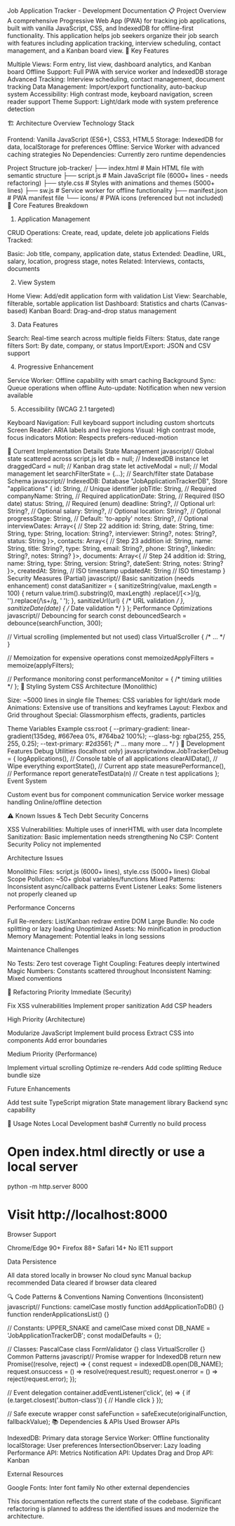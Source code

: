 Job Application Tracker - Development Documentation
📋 Project Overview
A comprehensive Progressive Web App (PWA) for tracking job applications, built with vanilla JavaScript, CSS, and IndexedDB for offline-first functionality. This application helps job seekers organize their job search with features including application tracking, interview scheduling, contact management, and a Kanban board view.
🌟 Key Features

Multiple Views: Form entry, list view, dashboard analytics, and Kanban board
Offline Support: Full PWA with service worker and IndexedDB storage
Advanced Tracking: Interview scheduling, contact management, document tracking
Data Management: Import/export functionality, auto-backup system
Accessibility: High contrast mode, keyboard navigation, screen reader support
Theme Support: Light/dark mode with system preference detection

🏗️ Architecture Overview
Technology Stack

Frontend: Vanilla JavaScript (ES6+), CSS3, HTML5
Storage: IndexedDB for data, localStorage for preferences
Offline: Service Worker with advanced caching strategies
No Dependencies: Currently zero runtime dependencies

Project Structure
job-tracker/
├── index.html          # Main HTML file with semantic structure
├── script.js           # Main JavaScript file (6000+ lines - needs refactoring)
├── style.css           # Styles with animations and themes (5000+ lines)
├── sw.js              # Service worker for offline functionality
├── manifest.json      # PWA manifest file
└── icons/            # PWA icons (referenced but not included)
📱 Core Features Breakdown
1. Application Management

CRUD Operations: Create, read, update, delete job applications
Fields Tracked:

Basic: Job title, company, application date, status
Extended: Deadline, URL, salary, location, progress stage, notes
Related: Interviews, contacts, documents



2. View System

Home View: Add/edit application form with validation
List View: Searchable, filterable, sortable application list
Dashboard: Statistics and charts (Canvas-based)
Kanban Board: Drag-and-drop status management

3. Data Features

Search: Real-time search across multiple fields
Filters: Status, date range filters
Sort: By date, company, or status
Import/Export: JSON and CSV support

4. Progressive Enhancement

Service Worker: Offline capability with smart caching
Background Sync: Queue operations when offline
Auto-update: Notification when new version available

5. Accessibility (WCAG 2.1 targeted)

Keyboard Navigation: Full keyboard support including custom shortcuts
Screen Reader: ARIA labels and live regions
Visual: High contrast mode, focus indicators
Motion: Respects prefers-reduced-motion

🚀 Current Implementation Details
State Management
javascript// Global state scattered across script.js
let db = null;                    // IndexedDB instance
let draggedCard = null;          // Kanban drag state
let activeModal = null;          // Modal management
let searchFilterState = {...};    // Search/filter state
Database Schema
javascript// IndexedDB: Database "JobApplicationTrackerDB", Store "applications"
{
  id: String,                    // Unique identifier
  jobTitle: String,             // Required
  companyName: String,          // Required
  applicationDate: String,      // Required (ISO date)
  status: String,               // Required (enum)
  deadline: String?,            // Optional
  url: String?,                 // Optional
  salary: String?,              // Optional
  location: String?,            // Optional
  progressStage: String,        // Default: 'to-apply'
  notes: String?,               // Optional
  interviewDates: Array<{       // Step 22 addition
    id: String,
    date: String,
    time: String,
    type: String,
    location: String?,
    interviewer: String?,
    notes: String?,
    status: String
  }>,
  contacts: Array<{             // Step 23 addition
    id: String,
    name: String,
    title: String?,
    type: String,
    email: String?,
    phone: String?,
    linkedin: String?,
    notes: String?
  }>,
  documents: Array<{            // Step 24 addition
    id: String,
    name: String,
    type: String,
    version: String?,
    dateSent: String,
    notes: String?
  }>,
  createdAt: String,            // ISO timestamp
  updatedAt: String             // ISO timestamp
}
Security Measures (Partial)
javascript// Basic sanitization (needs enhancement)
const dataSanitizer = {
  sanitizeString(value, maxLength = 100) {
    return value.trim().substring(0, maxLength)
      .replace(/[<>]/g, '').replace(/\s+/g, ' ');
  },
  sanitizeUrl(url) { /* URL validation */ },
  sanitizeDate(date) { /* Date validation */ }
};
Performance Optimizations
javascript// Debouncing for search
const debouncedSearch = debounce(searchFunction, 300);

// Virtual scrolling (implemented but not used)
class VirtualScroller { /* ... */ }

// Memoization for expensive operations
const memoizedApplyFilters = memoize(applyFilters);

// Performance monitoring
const performanceMonitor = { /* timing utilities */ };
🎨 Styling System
CSS Architecture (Monolithic)

Size: ~5000 lines in single file
Themes: CSS variables for light/dark mode
Animations: Extensive use of transitions and keyframes
Layout: Flexbox and Grid throughout
Special: Glassmorphism effects, gradients, particles

Theme Variables Example
css:root {
  --primary-gradient: linear-gradient(135deg, #667eea 0%, #764ba2 100%);
  --glass-bg: rgba(255, 255, 255, 0.25);
  --text-primary: #2d3561;
  /* ... many more ... */
}
🔧 Development Features
Debug Utilities (localhost only)
javascriptwindow.JobTrackerDebug = {
  logApplications(),      // Console table of all applications
  clearAllData(),        // Wipe everything
  exportState(),         // Current app state
  measurePerformance(),  // Performance report
  generateTestData(n)    // Create n test applications
};
Event System

Custom event bus for component communication
Service worker message handling
Online/offline detection

⚠️ Known Issues & Tech Debt
Security Concerns

XSS Vulnerabilities: Multiple uses of innerHTML with user data
Incomplete Sanitization: Basic implementation needs strengthening
No CSP: Content Security Policy not implemented

Architecture Issues

Monolithic Files: script.js (6000+ lines), style.css (5000+ lines)
Global Scope Pollution: ~50+ global variables/functions
Mixed Patterns: Inconsistent async/callback patterns
Event Listener Leaks: Some listeners not properly cleaned up

Performance Concerns

Full Re-renders: List/Kanban redraw entire DOM
Large Bundle: No code splitting or lazy loading
Unoptimized Assets: No minification in production
Memory Management: Potential leaks in long sessions

Maintenance Challenges

No Tests: Zero test coverage
Tight Coupling: Features deeply intertwined
Magic Numbers: Constants scattered throughout
Inconsistent Naming: Mixed conventions

🚦 Refactoring Priority
Immediate (Security)

Fix XSS vulnerabilities
Implement proper sanitization
Add CSP headers

High Priority (Architecture)

Modularize JavaScript
Implement build process
Extract CSS into components
Add error boundaries

Medium Priority (Performance)

Implement virtual scrolling
Optimize re-renders
Add code splitting
Reduce bundle size

Future Enhancements

Add test suite
TypeScript migration
State management library
Backend sync capability

📝 Usage Notes
Local Development
bash# Currently no build process
# Open index.html directly or use a local server
python -m http.server 8000
# Visit http://localhost:8000
Browser Support

Chrome/Edge 90+
Firefox 88+
Safari 14+
No IE11 support

Data Persistence

All data stored locally in browser
No cloud sync
Manual backup recommended
Data cleared if browser data cleared

🔍 Code Patterns & Conventions
Naming Conventions (Inconsistent)
javascript// Functions: camelCase mostly
function addApplicationToDB() {}
function renderApplicationsList() {}

// Constants: UPPER_SNAKE and camelCase mixed
const DB_NAME = 'JobApplicationTrackerDB';
const modalDefaults = {};

// Classes: PascalCase
class FormValidator {}
class VirtualScroller {}
Common Patterns
javascript// Promise wrapper for IndexedDB
return new Promise((resolve, reject) => {
  const request = indexedDB.open(DB_NAME);
  request.onsuccess = () => resolve(request.result);
  request.onerror = () => reject(request.error);
});

// Event delegation
container.addEventListener('click', (e) => {
  if (e.target.closest('.button-class')) {
    // Handle click
  }
});

// Safe execute wrapper
const safeFunction = safeExecute(originalFunction, fallbackValue);
📚 Dependencies & APIs Used
Browser APIs

IndexedDB: Primary data storage
Service Worker: Offline functionality
localStorage: User preferences
IntersectionObserver: Lazy loading
Performance API: Metrics
Notification API: Updates
Drag and Drop API: Kanban

External Resources

Google Fonts: Inter font family
No other external dependencies


This documentation reflects the current state of the codebase. Significant refactoring is planned to address the identified issues and modernize the architecture.
